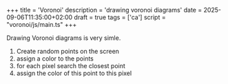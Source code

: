 +++
title = 'Voronoi'
description = 'drawing voronoi diagrams'
date = 2025-09-06T11:35:00+02:00
draft = true
tags = ['ca']
script = "voronoi/js/main.ts"
+++

Drawing Voronoi diagrams is very simle. 

1) Create random points on the screen
1) assign a color to the points
1) for each pixel search the closest point
1) assign the color of this point to this pixel

<figure>
  <canvas width=1280 height=860 id="shader"></canvas>
</figure>

